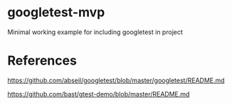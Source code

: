 # googletest-mvp
Minimal working example for including googletest in project

# References
https://github.com/abseil/googletest/blob/master/googletest/README.md

https://github.com/bast/gtest-demo/blob/master/README.md
